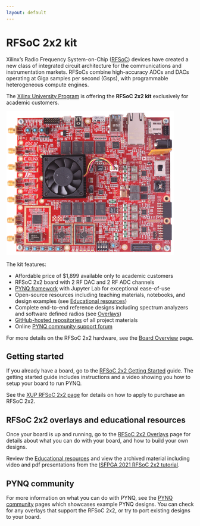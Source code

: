 ```yaml
---
layout: default
---
```


# RFSoC 2x2 kit

Xilinx’s Radio Frequency System-on-Chip ([RFSoC](https://www.xilinx.com/products/silicon-devices/soc/rfsoc.html)) devices have created a new class of integrated circuit architecture for the communications and instrumentation markets. RFSoCs combine high-accuracy ADCs and DACs operating at Giga samples per second (Gsps), with programmable heterogeneous compute engines.

The [Xilinx University Program](https://www.xilinx.com/support/university/boards-portfolio/xup-boards/RFSoC2x2.html) is offering the **RFSoC 2x2 kit** exclusively for academic customers. 

<img src="./images/01_rfsoc_2x2_t.png" style="zoom:75%;" />

The kit features:

* Affordable price of $1,899 available only to academic customers 
* RFSoC 2x2 board with 2 RF DAC and 2 RF ADC channels
* [PYNQ framework](http://www.pynq.io) with Jupyter Lab for exceptional ease-of-use 
* Open-source resources including teaching materials, notebooks, and design examples  (see [Educational resources](./educational_resources.html))
* Complete end-to-end reference designs including spectrum analyzers and software defined radios (see [Overlays](overlays.html))
* [GitHub-hosted repositories](https://github.com/Xilinx/RFSoC2x2-PYNQ) of all project materials
* Online [PYNQ community support forum](https://discuss.pynq.io/)

For more details on the RFSoC 2x2 hardware, see the [Board Overview](overview.md) page.

## Getting started

If you already have a board, go to the [RFSoC 2x2 Getting Started](./getting_started.md) guide. The getting started guide includes instructions and a video showing you how to setup your board to run PYNQ. 

See the [XUP RFSoC 2x2 page](http://www.xilinx.com/support/university/boards-portfolio/xup-boards/RFSoC2x2.html) for details on how to apply to purchase an RFSoC 2x2.

## RFSoC 2x2 overlays and educational resources

Once your board is up and running, go to the [RFSoC 2x2 Overlays](./overlays.md) page for details about what you can do with your board, and how to build your own designs.

Review the [Educational resources](./educational_resources.html) and view the archived material including video and pdf presentations from the [ISFPGA 2021 RFSoC 2x2 tutorial](./tutorial.html).

## PYNQ community

For more information on what you can do with PYNQ, see the [PYNQ community](http://www.pynq.io/community.html) pages which showcases example PYNQ designs. You can check for any overlays that support the RFSoC 2x2, or try to port existing designs to your board.

